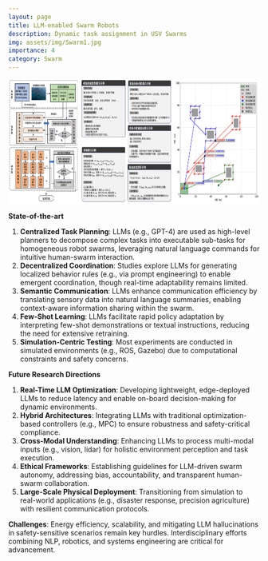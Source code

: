 ```yaml
---
layout: page
title: LLM-enabled Swarm Robots
description: Dynamic task assignment in USV Swarms
img: assets/img/Swarm1.jpg
importance: 4
category: Swarm
---
```


<img src="/assets/img/projects/LLM-swarm.png " height="250" />

**State-of-the-art**

1. **Centralized Task Planning**: LLMs (e.g., GPT-4) are used as high-level planners to decompose complex tasks into executable sub-tasks for homogeneous robot swarms, leveraging natural language commands for intuitive human-swarm interaction.  
2. **Decentralized Coordination**: Studies explore LLMs for generating localized behavior rules (e.g., via prompt engineering) to enable emergent coordination, though real-time adaptability remains limited.  
3. **Semantic Communication**: LLMs enhance communication efficiency by translating sensory data into natural language summaries, enabling context-aware information sharing within the swarm.  
4. **Few-Shot Learning**: LLMs facilitate rapid policy adaptation by interpreting few-shot demonstrations or textual instructions, reducing the need for extensive retraining.  
5. **Simulation-Centric Testing**: Most experiments are conducted in simulated environments (e.g., ROS, Gazebo) due to computational constraints and safety concerns.  

**Future Research Directions**  
1. **Real-Time LLM Optimization**: Developing lightweight, edge-deployed LLMs to reduce latency and enable on-board decision-making for dynamic environments.  
2. **Hybrid Architectures**: Integrating LLMs with traditional optimization-based controllers (e.g., MPC) to ensure robustness and safety-critical compliance.  
3. **Cross-Modal Understanding**: Enhancing LLMs to process multi-modal inputs (e.g., vision, lidar) for holistic environment perception and task execution.  
4. **Ethical Frameworks**: Establishing guidelines for LLM-driven swarm autonomy, addressing bias, accountability, and transparent human-swarm collaboration.  
5. **Large-Scale Physical Deployment**: Transitioning from simulation to real-world applications (e.g., disaster response, precision agriculture) with resilient communication protocols.  

**Challenges**: Energy efficiency, scalability, and mitigating LLM hallucinations in safety-sensitive scenarios remain key hurdles. Interdisciplinary efforts combining NLP, robotics, and systems engineering are critical for advancement.
